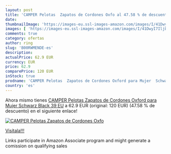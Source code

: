 ```yaml
---
layout: post
title: 'CAMPER Pelotas  Zapatos de Cordones Oxfo al 47.58 % de descuento'
date: 
thumbnailImage: 'https://images-eu.ssl-images-amazon.com/images/I/41DwyI7IljL._SL200_.jpg'
images: [ 'https://images-eu.ssl-images-amazon.com/images/I/41DwyI7IljL._SL200_.jpg' ]
comments: true
category: ofertas
author: ring
slug: 'B00RWMENDE-es'
description:
actualPrice: 62.9 EUR
currency: EUR
price: 62.9
comparePrice: 120 EUR
inStock: true
prodname: 'CAMPER Pelotas  Zapatos de Cordones Oxford para Mujer  Schwarz  Black   39 EU'
country: 'es'
---
```


Ahora mismo tienes [CAMPER Pelotas  Zapatos de Cordones Oxford para Mujer  Schwarz  Black   39 EU](https://www.amazon.es/dp/B00RWMENDE/?tag=tolees-21) a 62.9 EUR (original: 120 EUR) (47.58 %  de descuento) en el siguiente enlace!

[![CAMPER Pelotas  Zapatos de Cordones Oxfo](https://images-eu.ssl-images-amazon.com/images/I/41DwyI7IljL._SL200_.jpg)](https://www.amazon.es/dp/B00RWMENDE/?tag=tolees-21)

[Visítala!!!](https://www.amazon.es/dp/B00RWMENDE/?tag=tolees-21)

Links participate in Amazon Associate program and might generate a comission on qualifying sales
